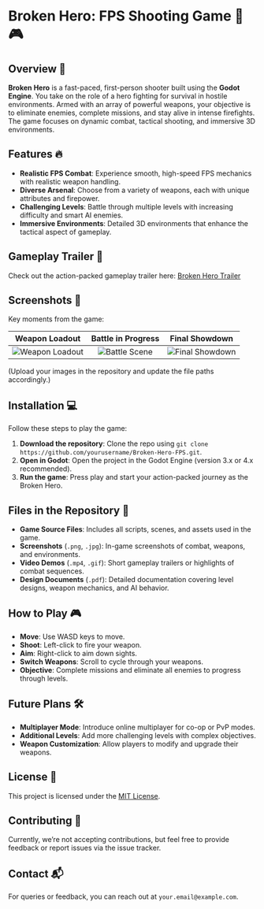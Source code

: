 # Broken Hero: FPS Shooting Game 🔫🎮

## Overview 🌟
**Broken Hero** is a fast-paced, first-person shooter built using the **Godot Engine**. You take on the role of a hero fighting for survival in hostile environments. Armed with an array of powerful weapons, your objective is to eliminate enemies, complete missions, and stay alive in intense firefights. The game focuses on dynamic combat, tactical shooting, and immersive 3D environments.

## Features 🔥
- **Realistic FPS Combat**: Experience smooth, high-speed FPS mechanics with realistic weapon handling.
- **Diverse Arsenal**: Choose from a variety of weapons, each with unique attributes and firepower.
- **Challenging Levels**: Battle through multiple levels with increasing difficulty and smart AI enemies.
- **Immersive Environments**: Detailed 3D environments that enhance the tactical aspect of gameplay.

## Gameplay Trailer 🎥
Check out the action-packed gameplay trailer here: [Broken Hero Trailer](#)

## Screenshots 📸
Key moments from the game:

| Weapon Loadout | Battle in Progress | Final Showdown |
|:--------------:|:------------------:|:--------------:|
| ![Weapon Loadout](path/to/weapon_loadout.png) | ![Battle Scene](path/to/battle_scene.png) | ![Final Showdown](path/to/final_showdown.png) |

(Upload your images in the repository and update the file paths accordingly.)

## Installation 💻
Follow these steps to play the game:
1. **Download the repository**: Clone the repo using `git clone https://github.com/yourusername/Broken-Hero-FPS.git`.
2. **Open in Godot**: Open the project in the Godot Engine (version 3.x or 4.x recommended).
3. **Run the game**: Press play and start your action-packed journey as the Broken Hero.

## Files in the Repository 📂
- **Game Source Files**: Includes all scripts, scenes, and assets used in the game.
- **Screenshots** (`.png`, `.jpg`): In-game screenshots of combat, weapons, and environments.
- **Video Demos** (`.mp4`, `.gif`): Short gameplay trailers or highlights of combat sequences.
- **Design Documents** (`.pdf`): Detailed documentation covering level designs, weapon mechanics, and AI behavior.

## How to Play 🎮
- **Move**: Use WASD keys to move.
- **Shoot**: Left-click to fire your weapon.
- **Aim**: Right-click to aim down sights.
- **Switch Weapons**: Scroll to cycle through your weapons.
- **Objective**: Complete missions and eliminate all enemies to progress through levels.

## Future Plans 🛠️
- **Multiplayer Mode**: Introduce online multiplayer for co-op or PvP modes.
- **Additional Levels**: Add more challenging levels with complex objectives.
- **Weapon Customization**: Allow players to modify and upgrade their weapons.

## License 📜
This project is licensed under the [MIT License](LICENSE).

## Contributing 🤝
Currently, we’re not accepting contributions, but feel free to provide feedback or report issues via the issue tracker.

## Contact 📬
For queries or feedback, you can reach out at `your.email@example.com`.
